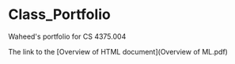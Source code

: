 # Class_Portfolio
Waheed's portfolio for CS 4375.004

The link to the [Overview of HTML document](Overview of ML.pdf)

